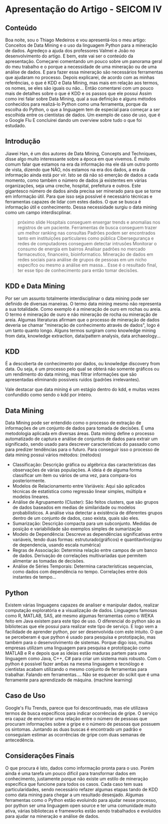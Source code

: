 # Apresentação do Artigo - SEICOM IV

## Conteúdo
  Boa noite, sou o Thiago Medeiros e vou apresentá-los o meu artigo: Conceitos de Data Mining e o uso da linguagem Python para a mineração de dados.
  Agredeço a ajuda dos professores Valmei e João no desenvolvimento do artigo.
  E bem, este vai ser o conteúdo da apresentação.
  Começarei comentando um pouco sobre um panorama geral do meu trabalho e o porque a necessidade de uma mineração ou de uma análise de dados. E para fazer essa mineração são necessários ferramentas que ajudaram no processo.
  Depois explicarei, de acordo com as minhas referências, o que é KDD e Data Mining, mas mais em relação aos termos, os nomes, se eles são iguais ou não...
  Então comentarei com um pouco mais de detalhes sobre o que é KDD e os passos que ele possui
  Assim como irei falar sobre Data Mining, qual a sua definição e alguns métodos conhecidos para realizá-lo
  Python como uma ferramenta, porque da escolha do Python, o que a linguagem tem de especial para começar a ser escolhida entre os cientistas de dados.
  Um exemplo de caso de uso, que é o Google Flu
  E concluirei dando um overview sobre tudo o que foi estudado.

## Introdução
  Jiawei Han, é um dos autores de Data Mining, Concepts and Techniques, disse algo muito interessante sobre a época em que vivemos. É muito comum falar que estamos na era da informação ma ele dá um outro ponto de vista, dizendo que NÃO, nós estamos na era dos dados, a era da informação ainda está por vir.
  Isto se dá não só emerção de dados a cada momento, como também o número de dados já existentes em várias organizações, seja uma creche, hospital, prefeitura e outros.
  Este gigantesco número de dados ainda precisa ser minerado para que se torne em informação útil. Para que isso seja possível é necessário técnicas e ferramentas capazes de lidar com estes dados. O que se busca é informação útil e conhecimento.
  Dessa necessidade surgiu o data mining como um campo interdiscplinar.

> próximo slide
  Hospitais conseguem enxergar trends e anomalias nos registros de um paciente.
  Ferramentas de busca conseguem trazer um melhor ranking nas consultas
  Padrões podem ser encontrados tanto em instituições particulares como pública
  Cibersegurança e redes de computadores conseguem detectar intrusões
  Monitorar o consumo de energia em bairros
  Analisar padrões no mercado farmaceutico, financeiro, bioinformatico.
  Mineração de dados em redes sociais para análise de grupos de pessoas em um nicho específco ou mesmo a análise em massa...
  Esse é o resultado final, ter esse tipo de conhecimento para então tomar decisões.

## KDD e Data Mining
  Por ser um assunto totalmente interdisciplinar o data mining pode ser definido de diversas maneiras. O termo data mining mesmo não representa a sua totalidade. Como exemplo é a mineração de ouro em rochas ou areia. O termo é mineração de ouro e não mineração de rocha ou mineração de areia.
  Algumas literaturas afirmam que o processo de mineração de dados deveria se chamar "mineração de conhecimento através de dados", logo é um tanto quanto longo. Alguns termos surgiram como knowledge mining from data, knowledge extraction, data/pattern analysis, data archaeology...

## KDD
 É a descoberta de conhecimento por dados, ou knowledge discovery from data. Ou seja, é um processo pelo qual se obterá não somente gráficos ou um rendimento do data mining, mas filtrar informações que são apresentadas eliminando possíveis ruídos (padrões irrelevantes).

 Vale destacar que data mining é um estágio dentro do kdd, e muitas vezes confundido como sendo o kdd por inteiro.

## Data Mining
 Data Mining pode ser entendido como o processo de extração de informações de um conjunto de dados para tomada de decisões. É uma metodologia aplicada em diversas áreas. Data mining define o processo automatizado de captura e análise de conjuntos de dados para extrair um significado, sendo usado para descrever características do passado como para predizer tendências para o futuro.
 Para conseguir isso o processo de data mining possui vários métodos: (métodos)
 * Classificação: Descrição gráfica ou algébrica das características das observações de várias populações. A ideia é de alguma forma classificar um item ou vários de uma vez, para compara-los posteriormente.
 * Modelos de Relacionamento entre Variáveis: Aqui são aplicados técnicas de estatística como regressão linear simples, múltipla e modelos lineares.
 * Análise de Agrupamento (Cluster): São feitos clusters, que são grupos de dados baseados em medias de similaridade ou modelos probabilisticos. A análise visa detectar a existência de diferentes grupos dentro de um conjunto de dados, caso exista, quais são eles.
 * Sumarização: Descrição compacta para um subconjunto. Medidas de posição e variabilidade são exemplos simples de sumarização
 * Modelo de Dependência: Descreve as dependências significativas entre variáveis, tendo duas formas: estruturado(gráficos) e quantitavtivo(grau de dependencia, usando escala numérica)
 * Regras de Associação: Determina relação entre campos de um banco de dados. Derivação de correlações multivariadas que permitem alimentar as tomadas de decisões.
 * Análise de Séries Temporais: Determina características sequencias, como dados com dependência no tempo. Correlações entre dois instantes de tempo...

## Python
  Existem várias linguagens capazes de analiser e manipular dados, realizar computação exploratória e a visualização de dados. Linguagens famosas como R, MATLAB, SAS, até mesmo algumas ferramentas como o WEKA feito em Java existem para este tipo de uso.
  O diferencial do python são as bibliotecas que ele possui para realizar este tipo de serviço. E logo vem a facilidade de aprender python, por ser desenvolvida com este intuito.
  O que se perceberam é que python é usado para pesquisa e prototipação, mas também para o desenvolvimento de sistemas.
  Porque digo isso, muitas empresas utilizam uma linguagem para pesquisa e prototipação como MATLAB e R e depois que as ideias estão maduras partem para uma linguagem como Java, C++, C# para criar um sistema mais robusto.
  Com o python é possível fazer ambas na mesma linguagem e tecnólogo e cientistas acabam utilizando o mesmo conjunto de ferramentas para trabalhar.
  Falando em ferramentas.... Não se esquecer do scikit que é uma ferramente para aprendizado de máquina. (machine learning)

## Caso de Uso
 Google's Flu Trends, parece que foi descontinuado, mas ele utilizava termos de busca específicos para indicar ocorrências de gripe. O serviço era capaz de encontrar uma relação entre o número de pessoas que procuram informações sobre a gripe e o número de pessoas que possuem os sintomas. Juntando as duas buscas é encontrado um padrão e conseguiam estimar as ocorrências de gripe com duas semanas de antecedência.

## Considerações Finais
 O que procura é isto, dados como informação pronta para o uso. Porém ainda é uma tarefa um pouco dificil para transformar dados em conhecimento, justamente porque não existe um estilo de mineração específica que funcione para todos os casos. Cada caso tem suas particularidades, sendo necessário refazer algumas etapas tando de KDD como data mining para chegar a um resultado desesjado.
 Algumas ferramentas como o Python estão evoluindo para ajudar nesse processo, por python ser uma linguagem open source e ter uma comunidade muito ativa, várias bibliotecas e frameworks estão sendo trabalhados e evoluídos para ajudar na mineração e análise de dados.
